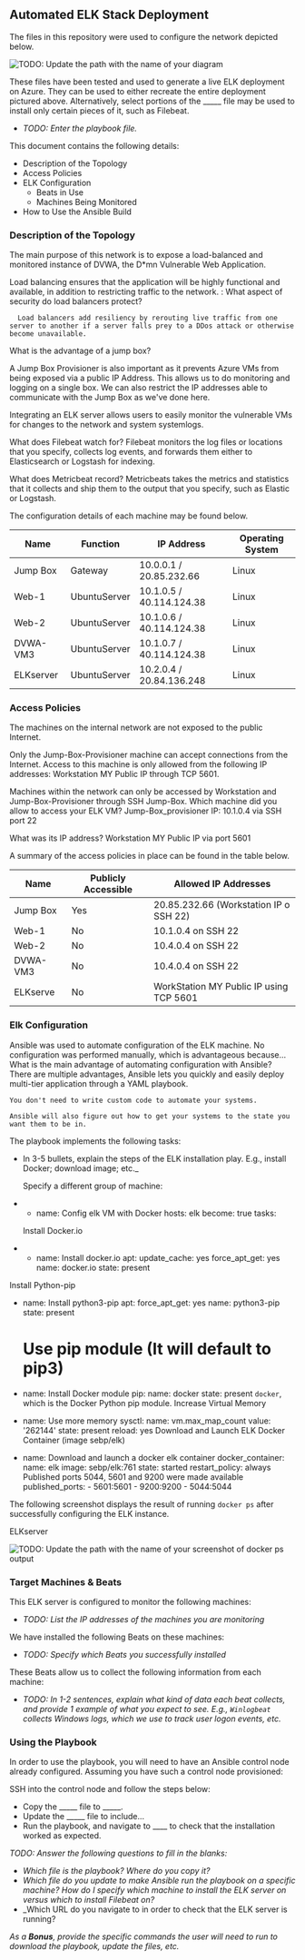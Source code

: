 ## Automated ELK Stack Deployment

The files in this repository were used to configure the network depicted below.

![TODO: Update the path with the name of your diagram](Images/diagram_filename.png)

These files have been tested and used to generate a live ELK deployment on Azure. They can be used to either recreate the entire deployment pictured above. Alternatively, select portions of the _____ file may be used to install only certain pieces of it, such as Filebeat.

  - _TODO: Enter the playbook file._

This document contains the following details:
- Description of the Topology
- Access Policies
- ELK Configuration
  - Beats in Use
  - Machines Being Monitored
- How to Use the Ansible Build


### Description of the Topology

The main purpose of this network is to expose a load-balanced and monitored instance of DVWA, the D*mn Vulnerable Web Application.

Load balancing ensures that the application will be highly functional and available, in addition to restricting traffic to the network.
: What aspect of security do load balancers protect?

      Load balancers add resiliency by rerouting live traffic from one server to another if a server falls prey to a DDos attack or otherwise become unavailable.

 What is the advantage of a jump box? 

  A Jump Box Provisioner is also important as it prevents Azure VMs from being exposed via a public IP Address. This allows us to do monitoring and logging on a single box. We can also restrict the IP addresses able to communicate with the Jump Box as we've done here.

Integrating an ELK server allows users to easily monitor the vulnerable VMs for changes to the network and system systemlogs.

What does Filebeat watch for?
    Filebeat monitors the log files or locations that you specify, collects log events, and forwards them either to Elasticsearch or Logstash for indexing.

What does Metricbeat record?
    Metricbeats takes the metrics and statistics that it collects and ship them to the output that you specify, such as Elastic or Logstash.

The configuration details of each machine may be found below.


| Name     | Function             | IP Address                    | Operating System |
|----------|----------------------|-------------------------------|------------------|
| Jump Box | Gateway              | 10.0.0.1 / 20.85.232.66       | Linux            |
| Web-1    | UbuntuServer         | 10.1.0.5 / 40.114.124.38      | Linux            |
| Web-2    | UbuntuServer         | 10.1.0.6 / 40.114.124.38      | Linux            |
| DVWA-VM3 | UbuntuServer         | 10.1.0.7 / 40.114.124.38      | Linux            |
| ELKserver| UbuntuServer         | 10.2.0.4 / 20.84.136.248      | Linux            |

### Access Policies

The machines on the internal network are not exposed to the public Internet. 

Only the Jump-Box-Provisioner machine can accept connections from the Internet. Access to this machine is only allowed from the following IP addresses:
     Workstation MY Public IP through TCP 5601.

Machines within the network can only be accessed by Workstation and Jump-Box-Provisioner through SSH Jump-Box.
  Which machine did you allow to access your ELK VM?
    Jump-Box_provisioner IP: 10.1.0.4 via SSH port 22

   What was its IP address?
    Workstation MY Public IP via port 5601

A summary of the access policies in place can be found in the table below.

| Name     | Publicly Accessible | Allowed IP Addresses                      |
|----------|---------------------|-------------------------------------------|
| Jump Box | Yes                 | 20.85.232.66 (Workstation IP o SSH 22)    |
| Web-1    | No                  | 10.1.0.4 on SSH 22                        |
| Web-2    | No                  | 10.4.0.4 on SSH 22                        |
| DVWA-VM3 | No                  | 10.4.0.4 on SSH 22                        |
| ELKserve | No                  | WorkStation MY Public IP using TCP 5601   |
### Elk Configuration

Ansible was used to automate configuration of the ELK machine. No configuration was performed manually, which is advantageous because...
  What is the main advantage of automating configuration with Ansible?
    There are multiple advantages, Ansible lets you quickly and easily deploy multi-tier application through a YAML playbook.

    You don't need to write custom code to automate your systems.

    Ansible will also figure out how to get your systems to the state you want them to be in.


The playbook implements the following tasks:
- In 3-5 bullets, explain the steps of the ELK installation play. E.g., install Docker; download image; etc._

  Specify a different group of machine:

- - name: Config elk VM with Docker
    hosts: elk
    become: true
    tasks:

  Install Docker.io

- - name: Install docker.io
    apt:
      update_cache: yes
      force_apt_get: yes
      name: docker.io
      state: present

 Install Python-pip
  - name: Install python3-pip
    apt:
      force_apt_get: yes
      name: python3-pip
      state: present

    # Use pip module (It will default to pip3)
  - name: Install Docker module
    pip:
      name: docker
      state: present
      `docker`, which is the Docker Python pip module.
Increase Virtual Memory
 - name: Use more memory
   sysctl:
     name: vm.max_map_count
     value: '262144'
     state: present
     reload: yes
Download and Launch ELK Docker Container (image sebp/elk)
 - name: Download and launch a docker elk container
   docker_container:
     name: elk
     image: sebp/elk:761
     state: started
     restart_policy: always
Published ports 5044, 5601 and 9200 were made available
     published_ports:
       -  5601:5601
       -  9200:9200
       -  5044:5044    
    

The following screenshot displays the result of running `docker ps` after successfully configuring the ELK instance.

ELKserver


![TODO: Update the path with the name of your screenshot of docker ps output](Images/docker_ps_output.png)

### Target Machines & Beats
This ELK server is configured to monitor the following machines:
- _TODO: List the IP addresses of the machines you are monitoring_

We have installed the following Beats on these machines:
- _TODO: Specify which Beats you successfully installed_

These Beats allow us to collect the following information from each machine:
- _TODO: In 1-2 sentences, explain what kind of data each beat collects, and provide 1 example of what you expect to see. E.g., `Winlogbeat` collects Windows logs, which we use to track user logon events, etc._

### Using the Playbook
In order to use the playbook, you will need to have an Ansible control node already configured. Assuming you have such a control node provisioned: 

SSH into the control node and follow the steps below:
- Copy the _____ file to _____.
- Update the _____ file to include...
- Run the playbook, and navigate to ____ to check that the installation worked as expected.

_TODO: Answer the following questions to fill in the blanks:_
- _Which file is the playbook? Where do you copy it?_
- _Which file do you update to make Ansible run the playbook on a specific machine? How do I specify which machine to install the ELK server on versus which to install Filebeat on?_
- _Which URL do you navigate to in order to check that the ELK server is running?

_As a **Bonus**, provide the specific commands the user will need to run to download the playbook, update the files, etc._